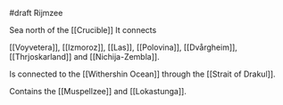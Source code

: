 #draft 
Rijmzee

Sea north of the [[Crucible]]
It connects 

[[Voyvetera]], [[Izmoroz]], [[Las]], [[Polovina]], [[Dvårgheim]], [[Thrjoskarland]] and [[Nichija-Zembla]].

Is connected to the [[Withershin Ocean]] through the [[Strait of Drakul]].

Contains the [[Muspellzee]] and [[Lokastunga]].

